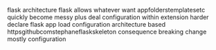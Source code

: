 flask architecture flask allows whatever want appfolderstemplatesetc quickly become messy plus deal configuration within extension harder declare flask app load configuration architecture based httpsgithubcomstephaneflaskskeleton consequence breaking change mostly configuration